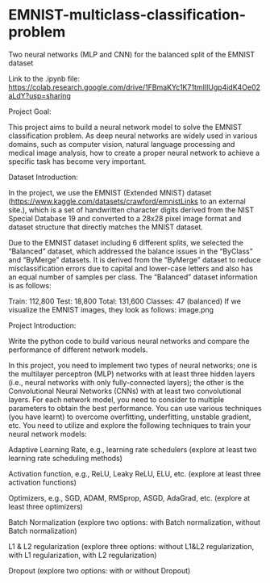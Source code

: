 # EMNIST-multiclass-classification-problem

Two neural networks (MLP and CNN) for the balanced split of the EMNIST dataset

Link to the .ipynb file: https://colab.research.google.com/drive/1FBmaKYc1K71tmIIlUgp4idK4Oe02aLdY?usp=sharing


Project Goal:

This project aims to build a neural network model to solve the EMNIST classification problem. As deep neural networks are widely used in various domains, such as computer vision, natural language processing and medical image analysis, how to create a proper neural network to achieve a specific task has become very important. 


Dataset Introduction:

In the project, we use the EMNIST  (Extended MNIST) dataset (https://www.kaggle.com/datasets/crawford/emnistLinks to an external site.), which is a set of handwritten character digits derived from the NIST Special Database 19 and converted to a 28x28 pixel image format and dataset structure that directly matches the MNIST dataset.

Due to the EMNIST dataset including 6 different splits, we selected the “Balanced” dataset, which addressed the balance issues in the “ByClass” and “ByMerge” datasets. It is derived from the “ByMerge” dataset to reduce misclassification errors due to capital and lower-case letters and also has an equal number of samples per class. The “Balanced” dataset information is as follows:

Train: 112,800
Test: 18,800
Total: 131,600
Classes: 47 (balanced)
If we visualize the EMNIST images, they look as follows:
 image.png


Project Introduction:

Write the python code to build various neural networks and compare the performance of different network models. 

In this project, you need to implement two types of neural networks; one is the multilayer perceptron (MLP) networks with at least three hidden layers (i.e., neural networks with only fully-connected layers); the other is the Convolutional Neural Networks (CNNs) with at least two convolutional layers.  For each network model, you need to consider to multiple parameters to obtain the best performance. You can use various techniques (you have learnt) to overcome overfitting, underfitting, unstable gradient, etc. You need to utilize and explore the following techniques to train your neural network models:

Adaptive Learning Rate, e.g., learning rate schedulers (explore at least two learning rate scheduling methods)

Activation function, e.g., ReLU, Leaky ReLU, ELU, etc. (explore at least three activation functions)

Optimizers, e.g., SGD, ADAM, RMSprop, ASGD, AdaGrad, etc. (explore at least three optimizers)

Batch Normalization (explore two options: with Batch normalization, without Batch normalization)

L1 & L2 regularization (explore three options: without L1&L2 regularization, with L1 regularization, with L2 regularization)

Dropout (explore two options: with or without Dropout)
